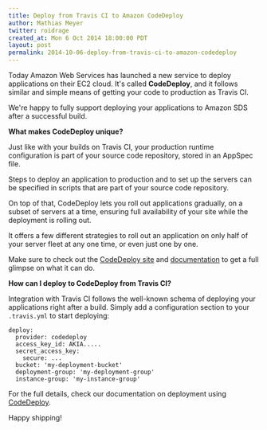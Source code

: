 ```yaml
---
title: Deploy from Travis CI to Amazon CodeDeploy
author: Mathias Meyer
twitter: roidrage
created_at: Mon 6 Oct 2014 18:00:00 PDT
layout: post
permalink: 2014-10-06-deploy-from-travis-ci-to-amazon-codedeploy
---
```

Today Amazon Web Services has launched a new service to deploy applications on their EC2 cloud. It's called **CodeDeploy**, and it follows similar and simple means of getting your code to production as Travis CI.

We're happy to fully support deploying your applications to Amazon SDS after a successful build.

**What makes CodeDeploy unique?**

Just like with your builds on Travis CI, your production runtime configuration is part of your source code repository, stored in an AppSpec file.

Steps to deploy an application to production and to set up the servers can be specified in scripts that are part of your source code repository.

On top of that, CodeDeploy lets you roll out applications gradually, on a subset of servers at a time, ensuring full availability of your site while the deployment is rolling out.

It offers a few different strategies to roll out an application on only half of your server fleet at any one time, or even just one by one.

Make sure to check out the [CodeDeploy site]() and [documentation]() to get a full glimpse on what it can do.

**How can I deploy to CodeDeploy from Travis CI?**

Integration with Travis CI follows the well-known schema of deploying your applications right after a build. Simply add a configuration section to your `.travis.yml` to start deploying:


    deploy:
      provider: codedeploy
      access_key_id: AKIA.....
      secret_access_key:
        secure: ...
      bucket: 'my-deployment-bucket'
      deployment-group: 'my-deployment-group'
      instance-group: 'my-instance-group'

For the full details, check our documentation on deployment using [CodeDeploy](http://docs.travis-ci.com/user/deployment/codedeploy).

Happy shipping!
